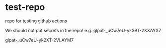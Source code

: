 # test-repo
repo for testing github actions

We should not put secrets in the repo!  e.g. glpat-_uCw7eU-yk3BT-2XXAYX7


glpat-_uCw7eU-yk2XT-2VLAYM7
